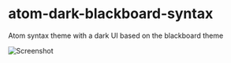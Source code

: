 # atom-dark-blackboard-syntax
Atom syntax theme with a dark UI based on the blackboard theme 

![Screenshot](https://cloud.githubusercontent.com/assets/5458743/11890319/1f182728-a579-11e5-8c1f-eae718378e31.png)
